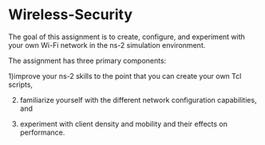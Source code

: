 # Wireless-Security


The goal of this assignment is to create, configure, and experiment with your own Wi-Fi
network in the ns-2 simulation environment. 

The assignment has three primary components:


1)improve your ns-2 skills to the point that you can create your own Tcl scripts, 

2) familiarize yourself with the different network configuration capabilities, and 

3) experiment with client density and mobility and their effects on performance.
